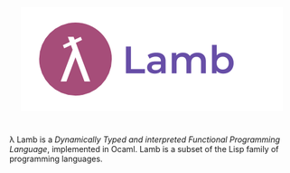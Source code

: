 <p align="center">
  <img   src="https://github.com/JagratPatkar/Lamb/blob/main/images/Lamb.png"/>
</p>


#
λ Lamb is a _Dynamically Typed and interpreted Functional Programming Language_, implemented in Ocaml.
Lamb is a subset of the Lisp family of programming languages.
